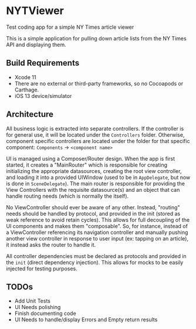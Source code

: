 # NYTViewer

Test coding app for a simple NY Times article viewer

This is a simple application for pulling down article lists from the NY Times API and displaying them.

## Build Requirements

- Xcode 11
- There are no external or third-party frameworks, so no Cocoapods or Carthage.
- iOS 13 device/simulator

## Architecture

All business logic is extracted into separate controllers.  If the controller is for general use, it will be located under the `Controllers` folder.  Otherwise, component specific controllers are located under the folder for that specific component: `Components` -> `<component name>`

UI is managed using a Composer/Router design.  When the app is first started, it creates a "MainRouter" which is responsible for creating initializing the appropriate datasources, creating the root view controller, and loading it into a provided UIWindow (used to be in `AppDelegate`, but now is done in `SceneDelegate`).  The main router is responsible for providing the View Controllers with the requisite datasource(s) and an object that can handle routing needs (which is normally the itself).

No ViewController should ever be aware of any other.  Instead, "routing" needs should be handled by protocol, and provided in the init (stored as weak reference to avoid retain cycles). This allows for full decoupling of the UI components and makes them "composable".  So, for instance, instead of a ViewController referencing its navigation controller and manually pushing another view controller in response to user input (ex: tapping on an article), it instead asks the router to handle it.  

All controller dependencies must be declared as protocols and provided in the `init` (direct dependency injection).  This allows for mocks to be easily injected for testing purposes.

## TODOs

- Add Unit Tests
- UI Needs polishing
- Finish documenting code
- UI Needs to handle/display Errors and Empty return results
